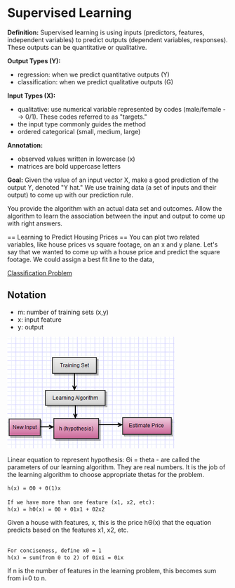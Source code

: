 # Supervised Learning

**Definition:** Supervised learning is using inputs (predictors, features, independent variables) to predict outputs (dependent variables, responses).  These outputs can be quantitative or qualitative.  

**Output Types (Y):**
  - regression: when we predict quantitative outputs (Y)
  - classification: when we predict qualitative outputs (G)

**Input Types (X):**
  - qualitative: use numerical variable represented by codes (male/female --> 0/1).  These codes referred to as "targets."
  - the input type commonly guides the method
  - ordered categorical (small, medium, large)

**Annotation:**
  - observed values written in lowercase (x)
  - matrices are bold uppercase letters

**Goal:** Given the value of an input vector X, make a good prediction of the output Y, denoted "Y hat."  We use training data (a set of inputs and their output) to come up with our prediction rule.

You provide the algorithm with an actual data set and outcomes.  Allow the algorithm to learn the association between the input and output to come up with right answers.

== Learning to Predict Housing Prices ==
You can plot two related variables, like house prices vs square footage, on an x and y plane.  Let's say that we wanted to come up with a house price and predict the square footage.  We could assign a best fit line to the data, 

[Classification Problem](classification-problem.md)

## Notation

  * m: number of training sets (x,y)
  * x: input feature
  * y: output

![img/supervised_learning.png](img/supervised_learning.png)

Linear equation to represent hypothesis:  Θi = theta - are called the parameters of our learning algorithm.  They are real numbers. It is the job of the learning algorithm to choose appropriate thetas for the problem.

``` 
h(x) = Θ0 + Θ(1)x

If we have more than one feature (x1, x2, etc):
h(x) = hΘ(x) = Θ0 + Θ1x1 + Θ2x2
```

Given a house with features, x, this is the price hΘ(x) that the equation predicts based on the features x1, x2, etc.
```

For conciseness, define x0 = 1
h(x) = sum(from 0 to 2) of Θixi = Θix
```

If n is the number of features in the learning problem, this becomes  sum from i=0 to n.

